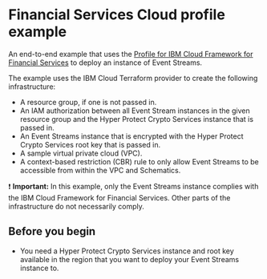  # Financial Services Cloud profile example

An end-to-end example that uses the [Profile for IBM Cloud Framework for Financial Services](https://github.com/terraform-ibm-modules/terraform-ibm-event-streams/tree/main/modules/fscloud) to deploy an instance of Event Streams.

The example uses the IBM Cloud Terraform provider to create the following infrastructure:

- A resource group, if one is not passed in.
- An IAM authorization between all Event Stream instances in the given resource group and the Hyper Protect Crypto Services instance that is passed in.
- An Event Streams instance that is encrypted with the Hyper Protect Crypto Services root key that is passed in.
- A sample virtual private cloud (VPC).
- A context-based restriction (CBR) rule to only allow Event Streams to be accessible from within the VPC and Schematics.

:exclamation: **Important:** In this example, only the Event Streams instance complies with the IBM Cloud Framework for Financial Services. Other parts of the infrastructure do not necessarily comply.

## Before you begin

- You need a Hyper Protect Crypto Services instance and root key available in the region that you want to deploy your Event Streams instance to.
